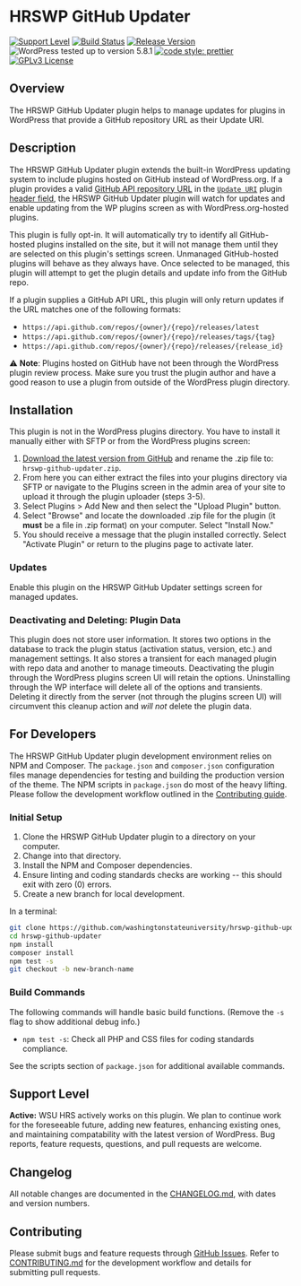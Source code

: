 # HRSWP GitHub Updater

[![Support Level](https://img.shields.io/badge/support-active-green.svg)](#support-level) [![Build Status](https://github.com/washingtonstateuniversity/hrswp-github-updater/actions/workflows/coding-standards.yml/badge.svg)](https://github.com/washingtonstateuniversity/hrswp-github-updater/actions) [![Release Version](https://img.shields.io/github/v/release/washingtonstateuniversity/hrswp-github-updater)](https://github.com/washingtonstateuniversity/hrswp-github-updater/releases/latest) ![WordPress tested up to version 5.8.1](https://img.shields.io/badge/WordPress-v5.8.1%20tested-success.svg) [![code style: prettier](https://img.shields.io/badge/code_style-prettier-ff69b4.svg)](https://github.com/prettier/prettier) [![GPLv3 License](https://img.shields.io/github/license/washingtonstateuniversity/hrswp-github-updater)](https://github.com/washingtonstateuniversity/hrswp-github-updater/blob/develop/LICENSE.md)

## Overview

The HRSWP GitHub Updater plugin helps to manage updates for plugins in WordPress that provide a GitHub repository URL as their Update URI.

## Description

The HRSWP GitHub Updater plugin extends the built-in WordPress updating system to include plugins hosted on GitHub instead of WordPress.org. If a plugin provides a valid [GitHub API repository URL](https://docs.github.com/en/rest/reference/repos#get-the-latest-release) in the [`Update URI`](https://make.wordpress.org/core/2021/06/29/introducing-update-uri-plugin-header-in-wordpress-5-8/) plugin [header field](https://developer.wordpress.org/plugins/plugin-basics/header-requirements/), the HRSWP GitHub Updater plugin will watch for updates and enable updating from the WP plugins screen as with WordPress.org-hosted plugins.

This plugin is fully opt-in. It will automatically try to identify all GitHub-hosted plugins installed on the site, but it will not manage them until they are selected on this plugin's settings screen. Unmanaged GitHub-hosted plugins will behave as they always have. Once selected to be managed, this plugin will attempt to get the plugin details and update info from the GitHub repo.

If a plugin supplies a GitHub API URL, this plugin will only return updates if the URL matches one of the following formats:

- `https://api.github.com/repos/{owner}/{repo}/releases/latest`
- `https://api.github.com/repos/{owner}/{repo}/releases/tags/{tag}`
- `https://api.github.com/repos/{owner}/{repo}/releases/{release_id}`

⚠️ **Note**: Plugins hosted on GitHub have not been through the WordPress plugin review process. Make sure you trust the plugin author and have a good reason to use a plugin from outside of the WordPress plugin directory.

## Installation

This plugin is not in the WordPress plugins directory. You have to install it manually either with SFTP or from the WordPress plugins screen:

1. [Download the latest version from GitHub](https://github.com/washingtonstateuniversity/hrswp-github-updater/releases/latest) and rename the .zip file to: `hrswp-github-updater.zip`.
2. From here you can either extract the files into your plugins directory via SFTP or navigate to the Plugins screen in the admin area of your site to upload it through the plugin uploader (steps 3-5).
3. Select Plugins > Add New and then select the "Upload Plugin" button.
4. Select "Browse" and locate the downloaded .zip file for the plugin (it **must** be a file in .zip format) on your computer. Select "Install Now."
5. You should receive a message that the plugin installed correctly. Select "Activate Plugin" or return to the plugins page to activate later.

### Updates

Enable this plugin on the HRSWP GitHub Updater settings screen for managed updates.

### Deactivating and Deleting: Plugin Data

This plugin does not store user information. It stores two options in the database to track the plugin status (activation status, version, etc.) and management settings. It also stores a transient for each managed plugin with repo data and another to manage timeouts. Deactivating the plugin through the WordPress plugins screen UI will retain the options. Uninstalling through the WP interface will delete all of the options and transients. Deleting it directly from the server (not through the plugins screen UI) will circumvent this cleanup action and *will not* delete the plugin data.

## For Developers

The HRSWP GitHub Updater plugin development environment relies on NPM and Composer. The `package.json` and `composer.json` configuration files manage dependencies for testing and building the production version of the theme. The NPM scripts in `package.json` do most of the heavy lifting. Please follow the development workflow outlined in the [Contributing guide](https://github.com/washingtonstateuniversity/hrswp-github-updater/blob/develop/CONTRIBUTING.md).

### Initial Setup

1. Clone the HRSWP GitHub Updater plugin to a directory on your computer.
2. Change into that directory.
3. Install the NPM and Composer dependencies.
4. Ensure linting and coding standards checks are working -- this should exit with zero (0) errors.
5. Create a new branch for local development.

In a terminal:

~~~bash
git clone https://github.com/washingtonstateuniversity/hrswp-github-updater.git
cd hrswp-github-updater
npm install
composer install
npm test -s
git checkout -b new-branch-name
~~~

### Build Commands

The following commands will handle basic build functions. (Remove the `-s` flag to show additional debug info.)

- `npm test -s`: Check all PHP and CSS files for coding standards compliance.

See the scripts section of `package.json` for additional available commands.

## Support Level

**Active:** WSU HRS actively works on this plugin. We plan to continue work for the foreseeable future, adding new features, enhancing existing ones, and maintaining compatability with the latest version of WordPress. Bug reports, feature requests, questions, and pull requests are welcome.

## Changelog

All notable changes are documented in the [CHANGELOG.md](https://github.com/washingtonstateuniversity/hrswp-github-updater/blob/develop/CHANGELOG.md), with dates and version numbers.

## Contributing

Please submit bugs and feature requests through [GitHub Issues](https://github.com/washingtonstateuniversity/hrswp-github-updater/issues). Refer to [CONTRIBUTING.md](https://github.com/washingtonstateuniversity/hrswp-github-updater/blob/develop/CONTRIBUTING.md) for the development workflow and details for submitting pull requests.
